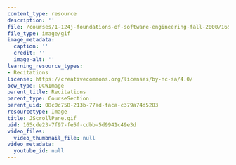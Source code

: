 ```yaml
---
content_type: resource
description: ''
file: /courses/1-124j-foundations-of-software-engineering-fall-2000/165cde237f97fe5fcdbb5d9941c49e3d_JScrollPane.gif
file_type: image/gif
image_metadata:
  caption: ''
  credit: ''
  image-alt: ''
learning_resource_types:
- Recitations
license: https://creativecommons.org/licenses/by-nc-sa/4.0/
ocw_type: OCWImage
parent_title: Recitations
parent_type: CourseSection
parent_uid: 08c0c758-213b-77ad-faca-c379a74d5283
resourcetype: Image
title: JScrollPane.gif
uid: 165cde23-7f97-fe5f-cdbb-5d9941c49e3d
video_files:
  video_thumbnail_file: null
video_metadata:
  youtube_id: null
---
```

